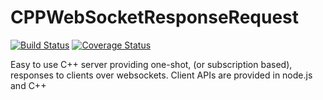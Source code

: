 # CPPWebSocketResponseRequest
[![Build Status](https://travis-ci.org/LAHumphreys/CPPWebSocketResponseRequest.svg?branch=master)](https://travis-ci.org/LAHumphreys/CPPWebSocketResponseRequest)
[![Coverage Status](https://coveralls.io/repos/github/LAHumphreys/CPPWebSocketResponseRequest/badge.svg?branch=master)](https://coveralls.io/github/LAHumphreys/CPPWebSocketResponseRequest?branch=master)

Easy to use C++ server providing one-shot, (or subscription based), responses to clients over websockets. Client APIs are provided in node.js and C++
